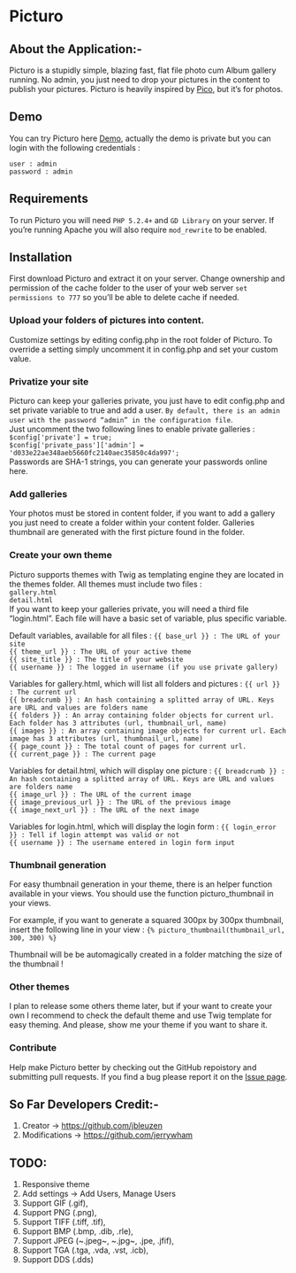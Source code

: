Picturo
=======

## About the Application:-
Picturo is a stupidly simple, blazing fast, flat file photo cum Album gallery running. No admin, you just need to drop your pictures in the content to publish your pictures. Picturo is heavily inspired by [Pico](https://github.com/gilbitron/Pico), but it’s for photos.

## Demo
You can try Picturo here [Demo](http://picturo.johanbleuzen.fr), actually the demo is private but you can login with the following credentials :

``user : admin`` <br/>
``password : admin``

## Requirements
To run Picturo you will need ``PHP 5.2.4+`` and ``GD Library`` on your server. If you’re running Apache you will also require ``mod_rewrite`` to be enabled.

## Installation
First download Picturo and extract it on your server.
Change ownership and permission of the cache folder to the user of your web server ``set permissions to 777`` so you’ll be able to delete cache if needed.

### Upload your folders of pictures into content.
Customize settings by editing config.php in the root folder of Picturo. To override a setting simply uncomment it in config.php and set your custom value.

### Privatize your site
Picturo can keep your galleries private, you just have to edit config.php and set private variable to true and add a user. ``By default, there is an admin user with the password “admin” in the configuration file``.<br/>
Just uncomment the two following lines to enable private galleries : <br/>
``$config['private'] = true;`` <br/>
``$config['private_pass']['admin'] = 'd033e22ae348aeb5660fc2140aec35850c4da997';`` <br/>
Passwords are SHA-1 strings, you can generate your passwords online here.

### Add galleries
Your photos must be stored in content folder, if you want to add a gallery you just need to create a folder within your content folder.
Galleries thumbnail are generated with the first picture found in the folder.

### Create your own theme
Picturo supports themes with Twig as templating engine they are located in the themes folder.
All themes must include two files : <br/>
``gallery.html`` <br/>
``detail.html`` <br/>
If you want to keep your galleries private, you will need a third file “login.html”.
Each file will have a basic set of variable, plus specific variable.

Default variables, available for all files :
``{{ base_url }} : The URL of your site`` <br/>
``{{ theme_url }} : The URL of your active theme`` <br/>
``{{ site_title }} : The title of your website`` <br/>
``{{ username }} : The logged in username (if you use private gallery)`` <br/>

Variables for gallery.html, which will list all folders and pictures :
``{{ url }} : The current url`` <br/>
``{{ breadcrumb }} : An hash containing a splitted array of URL. Keys are URL and values are folders name`` <br/>
``{{ folders }} : An array containing folder objects for current url. Each folder has 3 attributes (url, thumbnail_url, name)`` <br/>
``{{ images }} : An array containing image objects for current url. Each image has 3 attributes (url, thumbnail_url, name)`` <br/>
``{{ page_count }} : The total count of pages for current url.`` <br/>
``{{ current_page }} : The current page`` <br/>

Variables for detail.html, which will display one picture :
``{{ breadcrumb }} : An hash containing a splitted array of URL. Keys are URL and values are folders name`` <br/>
``{{ image_url }} : The URL of the current image`` <br/>
``{{ image_previous_url }} : The URL of the previous image`` <br/>
``{{ image_next_url }} : The URL of the next image`` <br/>

Variables for login.html, which will display the login form :
``{{ login_error }} : Tell if login attempt was valid or not`` <br/>
``{{ username }} : The username entered in login form input`` <br/>

### Thumbnail generation
For easy thumbnail generation in your theme, there is an helper function available in your views.
You should use the function picturo_thumbnail in your views.

For example, if you want to generate a squared 300px by 300px thumbnail, insert the following line in your view :
``{% picturo_thumbnail(thumbnail_url, 300, 300) %}`` <br/>

Thumbnail will be be automagically created in a folder matching the size of the thumbnail !

### Other themes
I plan to release some others theme later, but if your want to create your own I recommend to check the default theme and use Twig template for easy theming.
And please, show me your theme if you want to share it.

### Contribute
Help make Picturo better by checking out the GitHub repoistory and submitting pull requests. If you find a bug please report it on the [Issue page](https://github.com/dineshkummarc/Picturo/issues).

## So Far Developers Credit:-
1. Creator -> https://github.com/jbleuzen
2. Modifications -> https://github.com/jerrywham

## TODO:
 1. Responsive theme
 2. Add settings -> Add Users, Manage Users
 3. Support GIF (.gif),
 4. Support PNG (.png),
 5. Support TIFF (.tiff, .tif),
 6. Support BMP (.bmp, .dib, .rle),
 7. Support JPEG (~.jpeg~, ~.jpg~, .jpe, .jfif),
 8. Support TGA (.tga, .vda, .vst, .icb),
 9. Support DDS (.dds)